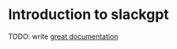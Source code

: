 # Introduction to slackgpt

TODO: write [great documentation](http://jacobian.org/writing/what-to-write/)
